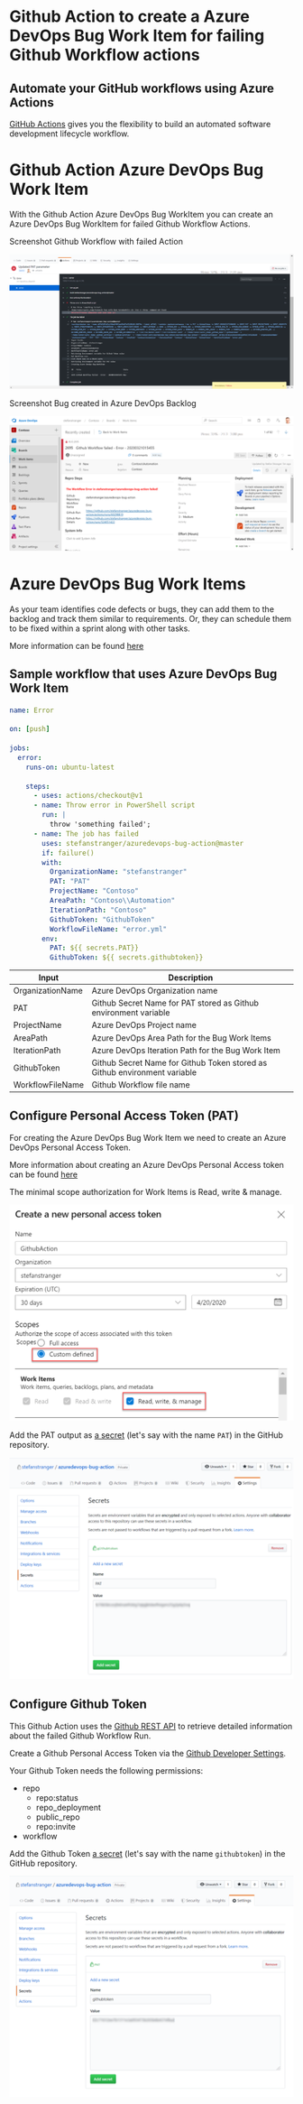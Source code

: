 # Github Action to create a Azure DevOps Bug Work Item for failing Github Workflow actions

## Automate your GitHub workflows using Azure Actions

[GitHub Actions](https://help.github.com/en/articles/about-github-actions)  gives you the flexibility to build an automated software development lifecycle workflow.

# Github Action Azure DevOps Bug Work Item

With the Github Action Azure DevOps Bug WorkItem you can create an Azure DevOps Bug WorkItem for failed Github Workflow Actions.

Screenshot Github Workflow with failed Action

![](FailedWorkflow.png)

Screenshot Bug created in Azure DevOps Backlog

![](AzDBugWorkItem.png)

# Azure DevOps Bug Work Items

As your team identifies code defects or bugs, they can add them to the backlog and track them similar to requirements. Or, they can schedule them to be fixed within a sprint along with other tasks.

More information can be found [here](https://docs.microsoft.com/en-us/azure/devops/organizations/settings/show-bugs-on-backlog?view=azure-devops)

## Sample workflow that uses Azure DevOps Bug Work Item

```yaml
name: Error

on: [push]

jobs:
  error:
    runs-on: ubuntu-latest

    steps:
      - uses: actions/checkout@v1
      - name: Throw error in PowerShell script
        run: |
          throw 'something failed';
      - name: The job has failed
        uses: stefanstranger/azuredevops-bug-action@master
        if: failure()
        with:
          OrganizationName: "stefanstranger"
          PAT: "PAT"
          ProjectName: "Contoso"
          AreaPath: "Contoso\\Automation"
          IterationPath: "Contoso"
          GithubToken: "GithubToken"
          WorkflowFileName: "error.yml"
        env:
          PAT: ${{ secrets.PAT}}
          GithubToken: ${{ secrets.githubtoken}}

```

| Input            | Description                                                               |
| ---------------- | ------------------------------------------------------------------------- |
| OrganizationName | Azure DevOps Organization name                                            |
| PAT              | Github Secret Name for PAT stored as Github environment variable          |
| ProjectName      | Azure DevOps Project name                                                 |
| AreaPath         | Azure DevOps Area Path for the Bug Work Items                             |
| IterationPath    | Azure DevOps Iteration Path for the Bug Work Item                         |
| GithubToken      | Github Secret Name for Github Token stored as Github environment variable |
| WorkflowFileName | Github Workflow file name                                                 |


## Configure Personal Access Token (PAT) 

For creating the Azure DevOps Bug Work Item we need to create an Azure DevOps Personal Access Token.

More information about creating an Azure DevOps Personal Access token can be found [here](https://docs.microsoft.com/en-us/azure/devops/organizations/accounts/use-personal-access-tokens-to-authenticate?view=azure-devops&tabs=preview-page)

The minimal scope authorization for Work Items is Read, write & manage.

![PAT configuration](PAT.png)

Add the PAT output as [a secret](https://aka.ms/create-secrets-for-GitHub-workflows) (let's say with the name `PAT`) in the GitHub repository.

![](PATGHSecret.png)

## Configure Github Token

This Github Action uses the [Github REST API](https://developer.github.com/v3/) to retrieve detailed information about the failed Github Workflow Run.

Create a Github Personal Access Token via the [Github Developer Settings](https://github.com/settings/tokens).

Your Github Token needs the following permissions:

* repo
    * repo:status
    * repo_deployment
    * public_repo
    * repo:invite
* workflow

Add the Github Token [a secret](https://aka.ms/create-secrets-for-GitHub-workflows) (let's say with the name `githubtoken`) in the GitHub repository.

![](GithubTokenSecret.png)